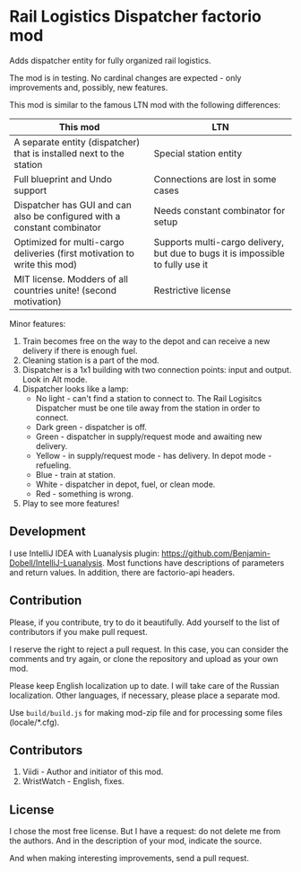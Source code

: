 # Rail Logistics Dispatcher factorio mod

Adds dispatcher entity for fully organized rail logistics.

The mod is in testing. No cardinal changes are expected - only improvements and, possibly, new features.

This mod is similar to the famous LTN mod with the following differences:


| This mod                                                                          | LTN                                                                             |
|-----------------------------------------------------------------------------------|---------------------------------------------------------------------------------|
| A separate entity (dispatcher) that is installed next to the station              | Special station entity                                                          |
| Full blueprint and Undo support                                                   | Connections are lost in some cases                                              |
| Dispatcher has GUI and can also be configured with a constant combinator          | Needs constant combinator for setup                                              |
| Optimized for multi-cargo deliveries (first motivation to write this mod)         | Supports multi-cargo delivery, but due to bugs it is impossible to fully use it |
| MIT license. Modders of all countries unite! (second motivation) | Restrictive license                                                             |


Minor features:

1. Train becomes free on the way to the depot and can receive a new delivery if there is enough fuel.
2. Cleaning station is a part of the mod.
3. Dispatcher is a 1x1 building with two connection points: input and output. Look in Alt mode.
4. Dispatcher looks like a lamp:
    - No light - can't find a station to connect to. The Rail Logisitcs Dispatcher must be one tile away from the station in order to connect.
    - Dark green - dispatcher is off.
    - Green - dispatcher in supply/request mode and awaiting new delivery.
    - Yellow - in supply/request mode - has delivery. In depot mode - refueling.
    - Blue - train at station.
    - White - dispatcher in depot, fuel, or clean mode.
    - Red - something is wrong.
5. Play to see more features!



## Development

I use IntelliJ IDEA with Luanalysis plugin: https://github.com/Benjamin-Dobell/IntelliJ-Luanalysis.
Most functions have descriptions of parameters and return values. In addition, there are factorio-api headers.

## Contribution

Please, if you contribute, try to do it beautifully.
Add yourself to the list of contributors if you make pull request.

I reserve the right to reject a pull request. 
In this case, you can consider the comments and try again, 
or clone the repository and upload as your own mod.

Please keep English localization up to date. I will take care of the Russian localization.
Other languages, if necessary, please place a separate mod.

Use `build/build.js` for making mod-zip file and for processing some files (locale/*.cfg). 

## Contributors

1. Viidi - Author and initiator of this mod.
2. WristWatch - English, fixes.

## License

I chose the most free license. But I have a request: do not delete me from the authors. And in the description of your mod, indicate the source.

And when making interesting improvements, send a pull request.
